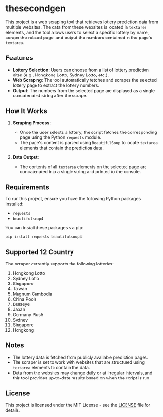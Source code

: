 # thesecondgen

This project is a web scraping tool that retrieves lottery prediction data from multiple websites. The data from these websites is located in `textarea` elements, and the tool allows users to select a specific lottery by name, scrape the related page, and output the numbers contained in the page's `textarea`.

## Features
- **Lottery Selection**: Users can choose from a list of lottery prediction sites (e.g., Hongkong Lotto, Sydney Lotto, etc.).
- **Web Scraping**: The tool automatically fetches and scrapes the selected lottery page to extract the lottery numbers.
- **Output**: The numbers from the selected page are displayed as a single concatenated string after the scrape.

## How It Works  
1. **Scraping Process**:
   - Once the user selects a lottery, the script fetches the corresponding page using the Python `requests` module.
   - The page's content is parsed using `BeautifulSoup` to locate `textarea` elements that contain the prediction data.
   
2. **Data Output**:
   - The contents of all `textarea` elements on the selected page are concatenated into a single string and printed to the console.

## Requirements

To run this project, ensure you have the following Python packages installed:

- `requests`
- `beautifulsoup4`

You can install these packages via pip:
```bash
pip install requests beautifulsoup4
```

## Supported 12 Country

The scraper currently supports the following lotteries:

1. Hongkong Lotto
2. Sydney Lotto
3. Singapore
4. Taiwan
5. Magnum Cambodia
6. China Pools
7. Bullseye
8. Japan
9. Germany Plus5
10. Sydney
11. Singapore
12. Hongkong

## Notes

- The lottery data is fetched from publicly available prediction pages.
- The scraper is set to work with websites that are structured using `textarea` elements to contain the data.
- Data from the websites may change daily or at irregular intervals, and this tool provides up-to-date results based on when the script is run.

## License

This project is licensed under the MIT License - see the [LICENSE](LICENSE) file for details.
